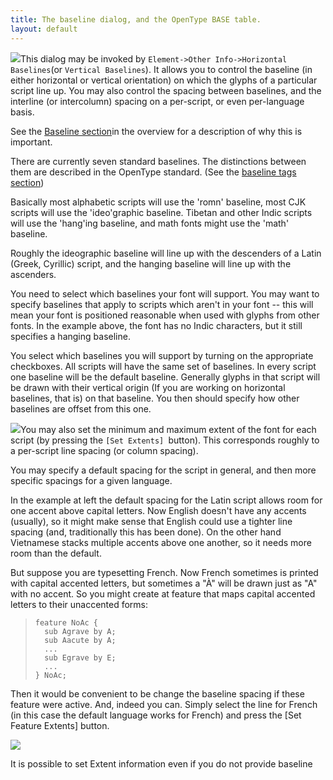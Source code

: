 ```yaml
---
title: The baseline dialog, and the OpenType BASE table.
layout: default
---
```



![](img/BASEdlg.png)This dialog may be invoked by
`Element->Other Info->Horizontal Baselines`(or `Vertical Baselines`). It
allows you to control the baseline (in either horizontal or vertical
orientation) on which the glyphs of a particular script line up. You may
also control the spacing between baselines, and the interline (or
intercolumn) spacing on a per-script, or even per-language basis.

See the [Baseline section](overview.html#Baseline)in the overview for a
description of why this is important.

There are currently seven standard baselines. The distinctions between
them are described in the OpenType standard. (See the [baseline tags
section](http://partners.adobe.com/public/developer/opentype/index_tag4.html))

Basically most alphabetic scripts will use the 'romn' baseline, most CJK
scripts will use the 'ideo'graphic baseline. Tibetan and other Indic
scripts will use the 'hang'ing baseline, and math fonts might use the
'math' baseline.

Roughly the ideographic baseline will line up with the descenders of a
Latin (Greek, Cyrillic) script, and the hanging baseline will line up
with the ascenders.

You need to select which baselines your font will support. You may want
to specify baselines that apply to scripts which aren't in your font --
this will mean your font is positioned reasonable when used with glyphs
from other fonts. In the example above, the font has no Indic
characters, but it still specifies a hanging baseline.

You select which baselines you will support by turning on the
appropriate checkboxes. All scripts will have the same set of baselines.
In every script one baseline will be the default baseline. Generally
glyphs in that script will be drawn with their vertical origin (If you
are working on horizontal baselines, that is) on that baseline. You then
should specify how other baselines are offset from this one.

![](img/BASElang.png)You may also set the minimum and maximum extent of the
font for each script (by pressing the `[Set Extents] `button). This
corresponds roughly to a per-script line spacing (or column spacing).

You may specify a default spacing for the script in general, and then
more specific spacings for a given language.

In the example at left the default spacing for the Latin script allows
room for one accent above capital letters. Now English doesn't have any
accents (usually), so it might make sense that English could use a
tighter line spacing (and, traditionally this has been done). On the
other hand Vietnamese stacks multiple accents above one another, so it
needs more room than the default.

But suppose you are typesetting French. Now French sometimes is printed
with capital accented letters, but sometimes a "À" will be drawn just as
"A" with no accent. So you might create at feature that maps capital
accented letters to their unaccented forms:

>     feature NoAc {
>       sub Agrave by A;
>       sub Aacute by A;
>       ...
>       sub Egrave by E;
>       ...
>     } NoAc;

Then it would be convenient to be change the baseline spacing if these
feature were active. And, indeed you can. Simply select the line for
French (in this case the default language works for French) and press
the [Set Feature Extents] button.

![](img/BASEfeat.png)

It is possible to set Extent information even if you do not provide
baseline
